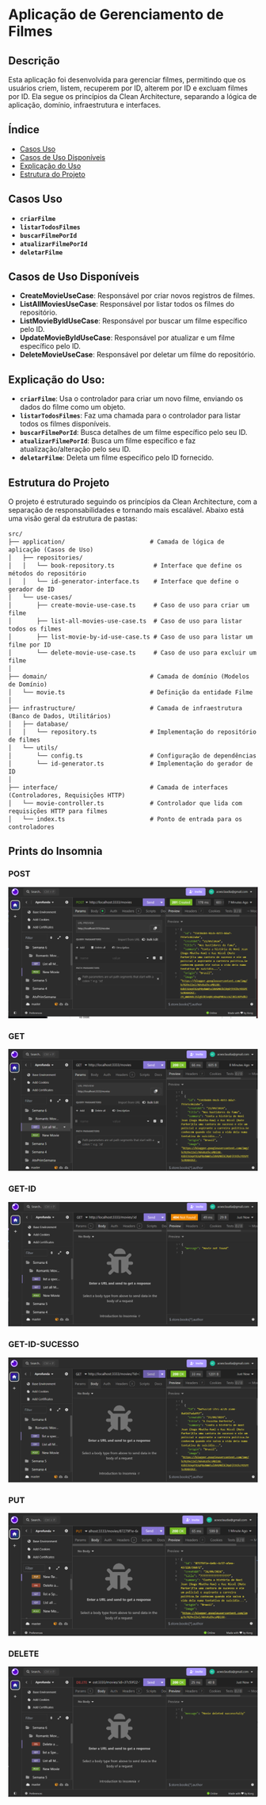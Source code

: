 
# Aplicação de Gerenciamento de Filmes

## Descrição

Esta aplicação foi desenvolvida para gerenciar filmes, permitindo que os usuários criem, listem, recuperem por ID, alterem por ID e excluam filmes por ID. Ela segue os princípios da Clean Architecture, separando a lógica de aplicação, domínio, infraestrutura e interfaces.

## Índice

- [Casos Uso](#uso)
- [Casos de Uso Disponíveis](#casos-de-uso-disponíveis)
- [Explicação do Uso](#Explicação-do-Uso)
- [Estrutura do Projeto](#estrutura-do-projeto)

## Casos Uso

- **`criarFilme`**
- **`listarTodosFilmes`**
- **`buscarFilmePorId`**
- **`atualizarFilmePorId`**
- **`deletarFilme`**

## Casos de Uso Disponíveis

- **CreateMovieUseCase**: Responsável por criar novos registros de filmes.
- **ListAllMoviesUseCase**: Responsável por listar todos os filmes do repositório.
- **ListMovieByIdUseCase**: Responsável por buscar um filme específico pelo ID.
- **UpdateMovieByIdUseCase**: Responsável por atualizar e um filme específico pelo ID.
- **DeleteMovieUseCase**: Responsável por deletar um filme do repositório.


## Explicação do Uso:

- **`criarFilme`**: Usa o controlador para criar um novo filme, enviando os dados do filme como um objeto.
- **`listarTodosFilmes`**: Faz uma chamada para o controlador para listar todos os filmes disponíveis.
- **`buscarFilmePorId`**: Busca detalhes de um filme específico pelo seu ID.
- **`atualizarFilmePorId`**: Busca um filme específico e faz atualização/alteração pelo seu ID.
- **`deletarFilme`**: Deleta um filme específico pelo ID fornecido.

## Estrutura do Projeto

O projeto é estruturado seguindo os princípios da Clean Architecture, com a separação de responsabilidades e tornando mais escalável. Abaixo está uma visão geral da estrutura de pastas:

```
src/
├── application/                        # Camada de lógica de aplicação (Casos de Uso)
│   ├── repositories/
│   │   └── book-repository.ts           # Interface que define os métodos do repositório
│   │   └── id-generator-interface.ts    # Interface que define o gerador de ID
│   └── use-cases/
│       ├── create-movie-use-case.ts     # Caso de uso para criar um filme
│       ├── list-all-movies-use-case.ts  # Caso de uso para listar todos os filmes
│       ├── list-movie-by-id-use-case.ts # Caso de uso para listar um filme por ID
│       └── delete-movie-use-case.ts     # Caso de uso para excluir um filme
│
├── domain/                             # Camada de domínio (Modelos de Domínio)
│   └── movie.ts                        # Definição da entidade Filme
│
├── infrastructure/                     # Camada de infraestrutura (Banco de Dados, Utilitários)
│   ├── database/
│   │   └── repository.ts               # Implementação do repositório de filmes
│   └── utils/
│       └── config.ts                   # Configuração de dependências
│       └── id-generator.ts             # Implementação do gerador de ID
│
├── interface/                          # Camada de interfaces (Controladores, Requisições HTTP)
│   └── movie-controller.ts             # Controlador que lida com requisições HTTP para filmes
│   └── index.ts                        # Ponto de entrada para os controladores
```

## Prints do Insomnia

### POST
![alt text](POST.png)

### GET
![alt text](GET.png)

### GET-ID
![alt text](GET-ID.png)

### GET-ID-SUCESSO
![alt text](GET-ID-SUCESSO.png)

### PUT
![alt text](PUT.png)

### DELETE
![alt text](DELETE.png)